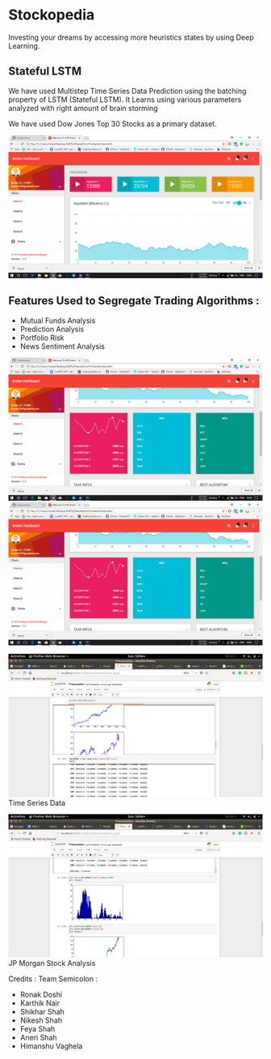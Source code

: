 # Stockopedia

Investing your dreams by accessing more heuristics states by using Deep Learning.

## Stateful LSTM
We have used Multistep Time Series Data Prediction using the batching property of LSTM (Stateful LSTM).
It Learns  using various parameters analyzed with right amount of brain storming

We have used Dow Jones Top 30 Stocks as a primary dataset.

![Broker Dashboard](Screenshots/blah.png)


## Features Used to Segregate Trading Algorithms :

* Mutual Funds Analysis
* Prediction Analysis
* Portfolio Risk
* News Sentiment Analysis 

![Stock Trending](Screenshots/algo.png)
![Algo Comparision](Screenshots/algo.png)


![Exploratory Data Analaysis](Screenshots/1.png)
Time Series Data 

![Histogram Analysis](Screenshots/2.png)
JP Morgan Stock Analysis 

Credits :
Team Semicolon :
* Ronak Doshi
* Karthik Nair
* Shikhar Shah
* Nikesh Shah
* Feya Shah
* Aneri Shah
* Himanshu Vaghela
